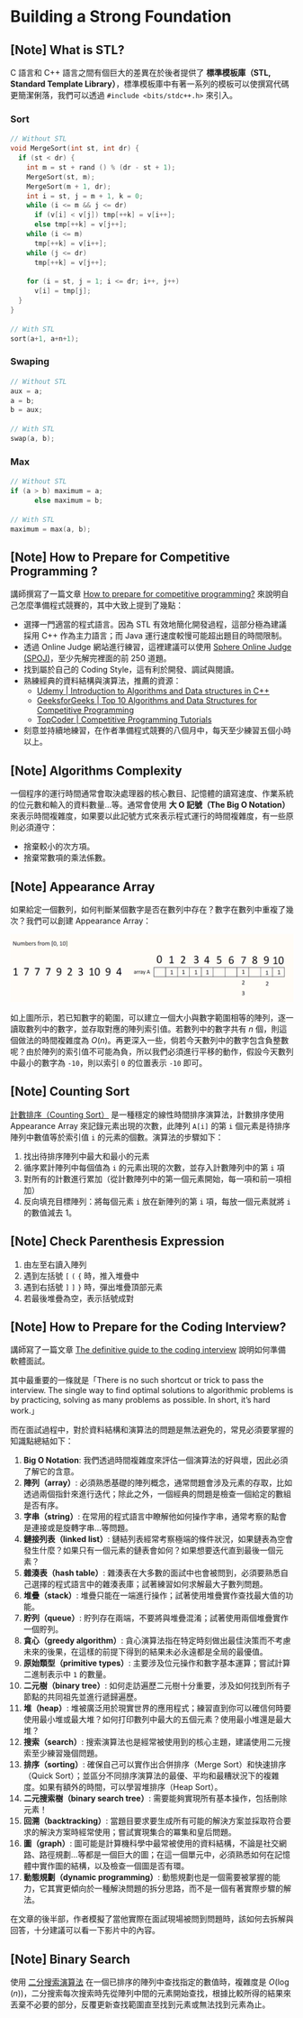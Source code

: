# Building a Strong Foundation

## [Note] What is STL?

C 語言和 C++ 語言之間有個巨大的差異在於後者提供了 **標準模板庫（STL, Standard Template Library）**，標準模板庫中有著一系列的模板可以使撰寫代碼更簡潔俐落，我們可以透過 `#include <bits/stdc++.h>` 來引入。

### Sort

```cpp
// Without STL
void MergeSort(int st, int dr) {
  if (st < dr) {
    int m = st + rand () % (dr - st + 1);
    MergeSort(st, m);
    MergeSort(m + 1, dr);
    int i = st, j = m + 1, k = 0;
    while (i <= m && j <= dr)
      if (v[i] < v[j]) tmp[++k] = v[i++];
      else tmp[++k] = v[j++];
    while (i <= m)
      tmp[++k] = v[i++];
    while (j <= dr)
      tmp[++k] = v[j++];

    for (i = st, j = 1; i <= dr; i++, j++)
      v[i] = tmp[j];
  }
}

// With STL
sort(a+1, a+n+1);
```

### Swaping

```cpp
// Without STL
aux = a;
a = b;
b = aux;

// With STL
swap(a, b);
```

### Max

```cpp
// Without STL
if (a > b) maximum = a;
      else maximum = b;

// With STL
maximum = max(a, b);
```

## [Note] How to Prepare for Competitive Programming ?

講師撰寫了一篇文章 [How to prepare for competitive programming?](https://medium.com/@andreimargeloiu/how-to-prepare-for-competitive-programming-396d557e0c12) 來說明自己怎麼準備程式競賽的，其中大致上提到了幾點：

- 選擇一門適當的程式語言。因為 STL 有效地簡化開發過程，這部分極為建議採用 C++ 作為主力語言；而 Java 運行速度較慢可能超出題目的時間限制。
- 透過 Online Judge 網站進行練習，這裡建議可以使用 [Sphere Online Judge (SPOJ)](https://www.spoj.com/)，至少先解完裡面的前 250 道題。
- 找到屬於自己的 Coding Style，這有利於開發、調試與閱讀。
- 熟練經典的資料結構與演算法，推薦的資源：
    - [Udemy | Introduction to Algorithms and Data structures in C++](https://www.udemy.com/introduction-to-algorithms-and-data-structures-in-c/)
    - [GeeksforGeeks | Top 10 Algorithms and Data Structures for Competitive Programming](https://www.geeksforgeeks.org/top-algorithms-and-data-structures-for-competitive-programming/)
    - [TopCoder | Competitive Programming Tutorials](http://www.topcoder.com/community/competitive-programming/tutorials/)
- 刻意並持續地練習，在作者準備程式競賽的八個月中，每天至少練習五個小時以上。

## [Note] Algorithms Complexity

一個程序的運行時間通常會取決處理器的核心數目、記憶體的讀寫速度、作業系統的位元數和輸入的資料數量…等。通常會使用 **大 O 記號（The Big O Notation）** 來表示時間複雜度，如果要以此記號方式來表示程式運行的時間複雜度，有一些原則必須遵守：

- 捨棄較小的次方項。
- 捨棄常數項的乘法係數。

## [Note] Appearance Array

如果給定一個數列，如何判斷某個數字是否在數列中存在？數字在數列中重複了幾次？我們可以創建 Appearance Array：

<p align="center">
  <img src="./src/AppearanceArray.png">
</p>

如上圖所示，若已知數字的範圍，可以建立一個大小與數字範圍相等的陣列，逐一讀取數列中的數字，並存取對應的陣列索引值。若數列中的數字共有 $n$ 個，則這個做法的時間複雜度為 $O(n)$。再更深入一些，倘若今天數列中的數字包含負整數呢？由於陣列的索引值不可能為負，所以我們必須進行平移的動作，假設今天數列中最小的數字為 `-10`，則以索引 `0` 的位置表示 `-10` 即可。

## [Note] Counting Sort

[計數排序（Counting Sort）](https://en.wikipedia.org/wiki/Counting_sort) 是一種穩定的線性時間排序演算法，計數排序使用 Appearance Array 來記錄元素出現的次數，此陣列 `A[i]` 的第 `i` 個元素是待排序陣列中數值等於索引值 `i` 的元素的個數。演算法的步驟如下：

1. 找出待排序陣列中最大和最小的元素
2. 循序累計陣列中每個值為 `i` 的元素出現的次數，並存入計數陣列中的第 `i` 項
3. 對所有的計數進行累加（從計數陣列中的第一個元素開始，每一項和前一項相加）
4. 反向填充目標陣列：將每個元素 `i` 放在新陣列的第 `i` 項，每放一個元素就將 `i` 的數值減去 1。

## [Note] Check Parenthesis Expression

1. 由左至右讀入陣列
2. 遇到左括號 `[` `(` `{` 時，推入堆疊中
3. 遇到右括號 `]` `]` `}` 時，彈出堆疊頂部元素
4. 若最後堆疊為空，表示括號成對

## [Note] How to Prepare for the Coding Interview?

講師寫了一篇文章 [The definitive guide to the coding interview](https://blogs.msdn.microsoft.com/uk_faculty_connection/2017/07/20/the-definitive-guide-to-the-coding-interview/) 說明如何準備軟體面試。

其中最重要的一條就是「There is no such shortcut or trick to pass the interview. The single way to find optimal solutions to algorithmic problems is by practicing, solving as many problems as possible. In short, it’s hard work.」

而在面試過程中，對於資料結構和演算法的問題是無法避免的，常見必須要掌握的知識點總結如下：

1. **Big O Notation**: 我們透過時間複雜度來評估一個演算法的好與壞，因此必須了解它的含意。
2. **陣列（array）**: 必須熟悉基礎的陣列概念，通常問題會涉及元素的存取，比如透過兩個指針來進行迭代；除此之外，一個經典的問題是檢查一個給定的數組是否有序。
3. **字串（string）**: 在常用的程式語言中瞭解他如何操作字串，通常考察的點會是連接或是旋轉字串…等問題。
4. **鏈接列表（linked list）**: 鏈結列表經常考察極端的條件狀況，如果鏈表為空會發生什麼？如果只有一個元素的鏈表會如何？如果想要迭代直到最後一個元素？
5. **雜湊表（hash table）**: 雜湊表在大多數的面試中也會被問到，必須要熟悉自己選擇的程式語言中的雜湊表庫；試著練習如何求解最大子數列問題。
6. **堆疊（stack）**: 堆疊只能在一端進行操作；試著使用堆疊實作查找最大值的功能。
7. **貯列（queue）**: 貯列存在兩端，不要將與堆疊混淆；試著使用兩個堆疊實作一個貯列。
8. **貪心（greedy algorithm）**: 貪心演算法指在特定時刻做出最佳決策而不考慮未來的後果，在這樣的前提下得到的結果未必永遠都是全局的最優值。
9. **原始類型（primitive types）**: 主要涉及位元操作和數字基本運算；嘗試計算二進制表示中 `1` 的數量。
10. **二元樹（binary tree）**: 如何走訪遍歷二元樹十分重要，涉及如何找到所有子節點的共同祖先並進行遞歸遍歷。
11. **堆（heap）**: 堆被廣泛用於現實世界的應用程式；練習直到你可以確信何時要使用最小堆或最大堆？如何打印數列中最大的五個元素？使用最小堆還是最大堆？
12. **搜索（search）**: 搜索演算法也是經常被使用到的核心主題，建議使用二元搜索至少練習幾個問題。
13. **排序（sorting）**: 確保自己可以實作出合併排序（Merge Sort）和快速排序（Quick Sort）；並區分不同排序演算法的最優、平均和最糟狀況下的複雜度。如果有額外的時間，可以學習堆排序（Heap Sort）。
14. **二元搜索樹（binary search tree）**: 需要能夠實現所有基本操作，包括刪除元素！
15. **回溯（backtracking）**: 當題目要求要生成所有可能的解決方案並採取符合要求的解決方案時經常使用；嘗試實現集合的冪集和皇后問題。
16. **圖（graph）**: 圖可能是計算機科學中最常被使用的資料結構，不論是社交網路、路徑規劃…等都是一個巨大的圖；在這一個單元中，必須熟悉如何在記憶體中實作圖的結構，以及檢查一個圖是否有環。
17. **動態規劃（dynamic programming）**: 動態規劃也是一個需要被掌握的能力，它其實更傾向於一種解決問題的拆分思路，而不是一個有著實際步驟的解法。

在文章的後半部，作者模擬了當他實際在面試現場被問到問題時，該如何去拆解與回答，十分建議可以看一下影片中的內容。

## [Note] Binary Search

使用 [二分搜索演算法](https://en.wikipedia.org/wiki/Binary_search_algorithm) 在一個已排序的陣列中查找指定的數值時，複雜度是 $O(\log(n))$，二分搜索每次搜索時先從陣列中間的元素開始查找，根據比較所得的結果來丟棄不必要的部分，反覆更新查找範圍直至找到元素或無法找到元素為止。